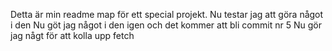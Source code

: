 Detta är min readme map för ett special projekt. Nu testar jag att göra något i den
Nu göt jag något i den igen och det kommer att bli commit nr 5
Nu gör jag någt för att kolla upp fetch
